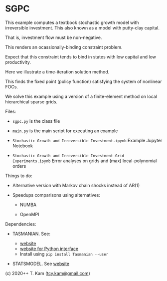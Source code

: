 SGPC
=========

This example computes a textbook stochastic growth model with irreversible investment.
This also known as a model with putty-clay capital.

That is, investment flow must be non-negative. 

This renders an ocassionally-binding constraint problem. 

Expect that this constraint tends to bind in states with low capital and low productivity.

Here we illustrate a time-iteration solution method.

This finds the fixed point (policy function) satisfying the system of nonlinear FOCs.

We solve this example using a version of a finite-element method on local hierarchical sparse grids.

Files:

* ``sgpc.py`` is the class file

* ``main.py`` is the main script for executing an example

* ``Stochastic Growth and Irreversible Investment.ipynb`` Example Jupyter Notebook

* ``Stochastic Growth and Irreversible Investment-Grid Experiments.ipynb`` Error analyses on grids and (max) local-polynomial orders

Things to do:

* Alternative version with Markov chain shocks instead of AR(1)

* Speedups comparisons using alternatives:

	* NUMBA
	
	* OpenMPI

Dependencies:

* TASMANIAN. See:

	* [website](https://tasmanian.ornl.gov/) 
	* [website for Python interface](https://pypi.org/project/Tasmanian/)
	* Install using ``pip install Tasmanian --user``

* STATSMODEL. See [website](https://www.statsmodels.org/)

(c) 2020++ T. Kam (tcy.kam@gmail.com)
